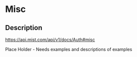 # Misc #
## Description ##

https://api.mist.com/api/v1/docs/Auth#misc

Place Holder - Needs examples and descriptions of examples